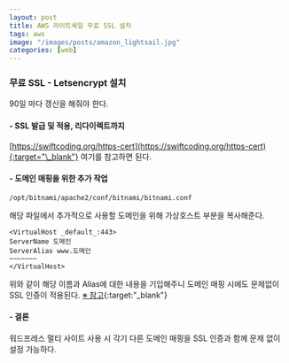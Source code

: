 ```yaml
---
layout: post
title: AWS 라이트세일 무료 SSL 설치
tags: aws
image: "/images/posts/amazon_lightsail.jpg"
categories: [web]
---
```


### 무료 SSL - Letsencrypt 설치

90일 마다 갱신을 해줘야 한다.

#### - SSL 발급 및 적용, 리다이렉트까지

[https://swiftcoding.org/https-cert](https://swiftcoding.org/https-cert){:target="\_blank"} 여기를 참고하면 된다.

#### - 도메인 매핑을 위한 추가 작업

```
/opt/bitnami/apache2/conf/bitnami/bitnami.conf
```

해당 파일에서 추가적으로 사용할 도메인을 위해 가상호스트 부분을 복사해준다.

```
<VirtualHost _default_:443>
ServerName 도메인
ServerAlias www.도메인
~~~~~~~
</VirtualHost>
```

위와 같이 해당 이름과 Alias에 대한 내용을 기입해주니 도메인 매핑 시에도 문제없이 SSL 인증이 적용된다. [※ 참고](https://docs.bitnami.com/aws/infrastructure/lamp/administration/configure-multiple-ssl-domains/){:target:"\_blank"}

#### - 결론

워드프레스 멀티 사이트 사용 시 각기 다른 도메인 매핑을 SSL 인증과 함께 문제 없이 설정 가능하다.
